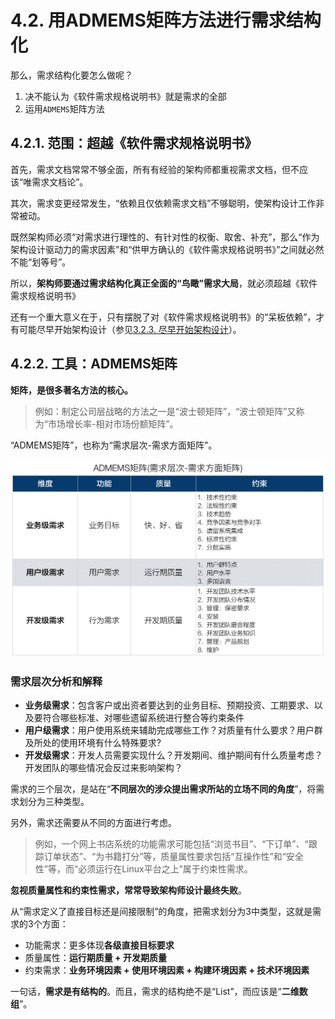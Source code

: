 # 4.2. 用ADMEMS矩阵方法进行需求结构化

那么，需求结构化要怎么做呢？

1. 决不能认为《软件需求规格说明书》就是需求的全部
2. 运用`ADMEMS`矩阵方法

## 4.2.1. 范围：超越《软件需求规格说明书》

首先，需求文档常常不够全面，所有有经验的架构师都重视需求文档，但不应该“唯需求文档论”。

其次，需求变更经常发生，“依赖且仅依赖需求文档”不够聪明，使架构设计工作非常被动。

既然架构师必须“对需求进行理性的、有针对性的权衡、取舍、补充”，那么“作为架构设计驱动力的需求因素”和“供甲方确认的《软件需求规格说明书》”之间就必然不能“划等号”。

所以，**架构师要通过需求结构化真正全面的“鸟瞰”需求大局**，就必须超越《软件需求规格说明书》

还有一个重大意义在于，只有摆脱了对《软件需求规格说明书》的“呆板依赖”，才有可能尽早开始架构设计（参见[3.2.3. 尽早开始架构设计](/ch3/3.2.md#323-尽早开始架构设计)）。

## 4.2.2. 工具：ADMEMS矩阵

**矩阵，是很多著名方法的核心。**

> 例如：制定公司层战略的方法之一是“波士顿矩阵”，“波士顿矩阵”又称为“市场增长率-相对市场份额矩阵”。

“ADMEMS矩阵”，也称为“需求层次-需求方面矩阵”。

![ADMEMS矩阵-需求层次-需求方面矩阵](images/ADMEMS矩阵-需求层次-需求方面矩阵.jpg)

### 需求层次分析和解释

- **业务级需求**：包含客户或出资者要达到的业务目标、预期投资、工期要求、以及要符合哪些标准、对哪些遗留系统进行整合等约束条件
- **用户级需求**：用户使用系统来辅助完成哪些工作？对质量有什么要求？用户群及所处的使用环境有什么特殊要求?
- **开发级需求**：开发人员需要实现什么？开发期间、维护期间有什么质量考虑？开发团队的哪些情况会反过来影响架构？

需求的三个层次，是站在“**不同层次的涉众提出需求所站的立场不同的角度**”，将需求划分为三种类型。

另外，需求还需要从不同的方面进行考虑。

> 例如，一个网上书店系统的功能需求可能包括“浏览书目”、“下订单”、“跟踪订单状态”、“为书籍打分”等，质量属性要求包括“互操作性”和“安全性”等，而“必须运行在Linux平台之上”属于约束性需求。

**忽视质量属性和约束性需求，常常导致架构师设计最终失败**。

从“需求定义了直接目标还是间接限制”的角度，把需求划分为3中类型，这就是需求的3个方面：

- 功能需求：更多体现**各级直接目标要求**
- 质量属性：**运行期质量 + 开发期质量**
- 约束需求：**业务环境因素 + 使用环境因素 + 构建环境因素 + 技术环境因素**

一句话，**需求是有结构的**。而且，需求的结构绝不是“List”，而应该是“**二维数组**”。

